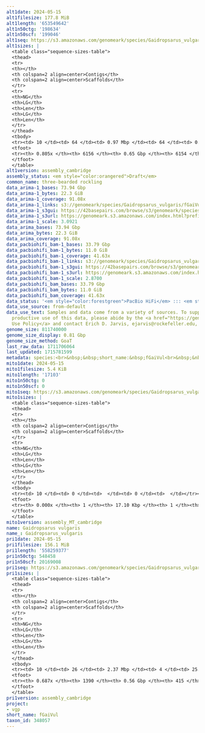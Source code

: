 ```yaml
---
alt1date: 2024-05-15
alt1filesize: 177.8 MiB
alt1length: '653549642'
alt1n50ctg: '198634'
alt1n50scf: '199046'
alt1seq: https://s3.amazonaws.com/genomeark/species/Gaidropsarus_vulgaris/fGaiVul1/assembly_cambridge/fGaiVul1.alt.asm.20240515.fasta.gz
alt1sizes: |
  <table class="sequence-sizes-table">
  <thead>
  <tr>
  <th></th>
  <th colspan=2 align=center>Contigs</th>
  <th colspan=2 align=center>Scaffolds</th>
  </tr>
  <tr>
  <th>NG</th>
  <th>LG</th>
  <th>Len</th>
  <th>LG</th>
  <th>Len</th>
  </tr>
  </thead>
  <tbody>
  <tr><td> 10 </td><td> 64 </td><td> 0.97 Mbp </td><td> 64 </td><td> 0.97 Mbp </td></tr><tr><td> 20 </td><td> 169 </td><td> 0.64 Mbp </td><td> 169 </td><td> 0.64 Mbp </td></tr><tr><td> 30 </td><td> 318 </td><td> 452.56 Kbp </td><td> 318 </td><td> 452.56 Kbp </td></tr><tr><td> 40 </td><td> 534 </td><td> 308.05 Kbp </td><td> 534 </td><td> 308.05 Kbp </td></tr><tr style="background-color:#cccccc;"><td> 50 </td><td> 863 </td><td> 198.63 Kbp </td><td> 863 </td><td> 199.05 Kbp </td></tr><tr><td> 60 </td><td> 1407 </td><td> 112.16 Kbp </td><td> 1406 </td><td> 112.16 Kbp </td></tr><tr><td> 70 </td><td> 2574 </td><td> 43.16 Kbp </td><td> 2573 </td><td> 43.16 Kbp </td></tr><tr><td> 80 </td><td> 5774 </td><td> 14.28 Kbp </td><td> 5772 </td><td> 14.28 Kbp </td></tr><tr><td> 90 </td><td> 0 </td><td>  </td><td> 0 </td><td>  </td></tr><tr><td> 100 </td><td> 0 </td><td>  </td><td> 0 </td><td>  </td></tr></tbody>
  <tfoot>
  <tr><th> 0.805x </th><th> 6156 </th><th> 0.65 Gbp </th><th> 6154 </th><th> 0.65 Gbp </th></tr>
  </tfoot>
  </table>
alt1version: assembly_cambridge
assembly_status: <em style="color:orangered">Draft</em>
common_name: three-bearded rockling
data_arima-1_bases: 73.94 Gbp
data_arima-1_bytes: 22.3 GiB
data_arima-1_coverage: 91.08x
data_arima-1_links: s3://genomeark/species/Gaidropsarus_vulgaris/fGaiVul1/genomic_data/arima/<br>
data_arima-1_s3gui: https://42basepairs.com/browse/s3/genomeark/species/Gaidropsarus_vulgaris/fGaiVul1/genomic_data/arima/
data_arima-1_s3url: https://genomeark.s3.amazonaws.com/index.html?prefix=species/Gaidropsarus_vulgaris/fGaiVul1/genomic_data/arima/
data_arima-1_scale: 3.0921
data_arima_bases: 73.94 Gbp
data_arima_bytes: 22.3 GiB
data_arima_coverage: 91.08x
data_pacbiohifi_bam-1_bases: 33.79 Gbp
data_pacbiohifi_bam-1_bytes: 11.0 GiB
data_pacbiohifi_bam-1_coverage: 41.63x
data_pacbiohifi_bam-1_links: s3://genomeark/species/Gaidropsarus_vulgaris/fGaiVul1/genomic_data/pacbio_hifi/<br>
data_pacbiohifi_bam-1_s3gui: https://42basepairs.com/browse/s3/genomeark/species/Gaidropsarus_vulgaris/fGaiVul1/genomic_data/pacbio_hifi/
data_pacbiohifi_bam-1_s3url: https://genomeark.s3.amazonaws.com/index.html?prefix=species/Gaidropsarus_vulgaris/fGaiVul1/genomic_data/pacbio_hifi/
data_pacbiohifi_bam-1_scale: 2.8700
data_pacbiohifi_bam_bases: 33.79 Gbp
data_pacbiohifi_bam_bytes: 11.0 GiB
data_pacbiohifi_bam_coverage: 41.63x
data_status: '<em style="color:forestgreen">PacBio HiFi</em> ::: <em style="color:forestgreen">Arima</em>'
data_use_source: from-default
data_use_text: Samples and data come from a variety of sources. To support fair and
  productive use of this data, please abide by the <a href="https://genome10k.soe.ucsc.edu/data-use-policies/">Data
  Use Policy</a> and contact Erich D. Jarvis, ejarvis@rockefeller.edu, with any questions.
genome_size: 811740000
genome_size_display: 0.81 Gbp
genome_size_method: GoaT
last_raw_data: 1711706064
last_updated: 1715781599
metadata: species:<br>&nbsp;&nbsp;short_name:&nbsp;fGaiVul<br>&nbsp;&nbsp;name:&nbsp;Gaidropsarus&nbsp;vulgaris<br>&nbsp;&nbsp;taxon_id:&nbsp;348057<br>&nbsp;&nbsp;common_name:&nbsp;three-bearded&nbsp;rockling<br>&nbsp;&nbsp;order:<br>&nbsp;&nbsp;&nbsp;&nbsp;name:&nbsp;Gadiformes<br>&nbsp;&nbsp;family:<br>&nbsp;&nbsp;&nbsp;&nbsp;name:&nbsp;Lotidae<br>&nbsp;&nbsp;individuals:<br>&nbsp;&nbsp;&nbsp;&nbsp;-&nbsp;short_name:&nbsp;fGaiVul1<br>&nbsp;&nbsp;&nbsp;&nbsp;&nbsp;&nbsp;biosample_id:&nbsp;SAMEA114298641<br>&nbsp;&nbsp;&nbsp;&nbsp;&nbsp;&nbsp;sex:<br>&nbsp;&nbsp;genome_size:&nbsp;811740000<br>&nbsp;&nbsp;genome_size_method:&nbsp;GoaT<br>&nbsp;&nbsp;project:&nbsp;[&nbsp;vgp&nbsp;]<br>
mito1date: 2024-05-15
mito1filesize: 5.4 KiB
mito1length: '17103'
mito1n50ctg: 0
mito1n50scf: 0
mito1seq: https://s3.amazonaws.com/genomeark/species/Gaidropsarus_vulgaris/fGaiVul1/assembly_MT_cambridge/fGaiVul1.MT.20240515.fasta.gz
mito1sizes: |
  <table class="sequence-sizes-table">
  <thead>
  <tr>
  <th></th>
  <th colspan=2 align=center>Contigs</th>
  <th colspan=2 align=center>Scaffolds</th>
  </tr>
  <tr>
  <th>NG</th>
  <th>LG</th>
  <th>Len</th>
  <th>LG</th>
  <th>Len</th>
  </tr>
  </thead>
  <tbody>
  <tr><td> 10 </td><td> 0 </td><td>  </td><td> 0 </td><td>  </td></tr><tr><td> 20 </td><td> 0 </td><td>  </td><td> 0 </td><td>  </td></tr><tr><td> 30 </td><td> 0 </td><td>  </td><td> 0 </td><td>  </td></tr><tr><td> 40 </td><td> 0 </td><td>  </td><td> 0 </td><td>  </td></tr><tr style="background-color:#cccccc;"><td> 50 </td><td> 0 </td><td style="background-color:#ff8888;">  </td><td> 0 </td><td style="background-color:#ff8888;">  </td></tr><tr><td> 60 </td><td> 0 </td><td>  </td><td> 0 </td><td>  </td></tr><tr><td> 70 </td><td> 0 </td><td>  </td><td> 0 </td><td>  </td></tr><tr><td> 80 </td><td> 0 </td><td>  </td><td> 0 </td><td>  </td></tr><tr><td> 90 </td><td> 0 </td><td>  </td><td> 0 </td><td>  </td></tr><tr><td> 100 </td><td> 0 </td><td>  </td><td> 0 </td><td>  </td></tr></tbody>
  <tfoot>
  <tr><th> 0.000x </th><th> 1 </th><th> 17.10 Kbp </th><th> 1 </th><th> 17.10 Kbp </th></tr>
  </tfoot>
  </table>
mito1version: assembly_MT_cambridge
name: Gaidropsarus vulgaris
name_: Gaidropsarus_vulgaris
pri1date: 2024-05-15
pri1filesize: 156.1 MiB
pri1length: '558259377'
pri1n50ctg: 548458
pri1n50scf: 20169008
pri1seq: https://s3.amazonaws.com/genomeark/species/Gaidropsarus_vulgaris/fGaiVul1/assembly_cambridge/fGaiVul1.pri.asm.20240515.fasta.gz
pri1sizes: |
  <table class="sequence-sizes-table">
  <thead>
  <tr>
  <th></th>
  <th colspan=2 align=center>Contigs</th>
  <th colspan=2 align=center>Scaffolds</th>
  </tr>
  <tr>
  <th>NG</th>
  <th>LG</th>
  <th>Len</th>
  <th>LG</th>
  <th>Len</th>
  </tr>
  </thead>
  <tbody>
  <tr><td> 10 </td><td> 26 </td><td> 2.37 Mbp </td><td> 4 </td><td> 25.15 Mbp </td></tr><tr><td> 20 </td><td> 67 </td><td> 1.61 Mbp </td><td> 7 </td><td> 23.64 Mbp </td></tr><tr><td> 30 </td><td> 125 </td><td> 1.22 Mbp </td><td> 10 </td><td> 22.26 Mbp </td></tr><tr><td> 40 </td><td> 208 </td><td> 0.82 Mbp </td><td> 14 </td><td> 21.54 Mbp </td></tr><tr style="background-color:#cccccc;"><td> 50 </td><td> 328 </td><td style="background-color:#ff8888;"> 0.55 Mbp </td><td> 18 </td><td style="background-color:#88ff88;"> 20.17 Mbp </td></tr><tr><td> 60 </td><td> 525 </td><td> 289.20 Kbp </td><td> 22 </td><td> 16.91 Mbp </td></tr><tr><td> 70 </td><td> 0 </td><td>  </td><td> 0 </td><td>  </td></tr><tr><td> 80 </td><td> 0 </td><td>  </td><td> 0 </td><td>  </td></tr><tr><td> 90 </td><td> 0 </td><td>  </td><td> 0 </td><td>  </td></tr><tr><td> 100 </td><td> 0 </td><td>  </td><td> 0 </td><td>  </td></tr></tbody>
  <tfoot>
  <tr><th> 0.687x </th><th> 1390 </th><th> 0.56 Gbp </th><th> 415 </th><th> 0.56 Gbp </th></tr>
  </tfoot>
  </table>
pri1version: assembly_cambridge
project:
- vgp
short_name: fGaiVul
taxon_id: 348057
---
```

